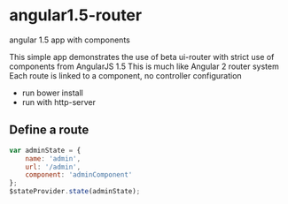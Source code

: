 # angular1.5-router
angular 1.5 app with components

This simple app demonstrates the use of beta ui-router with strict use of components from AngularJS 1.5
This is much like Angular 2 router system
Each route is linked to a component, no controller configuration

- run bower install
- run with http-server

## Define a route

```javascript
var adminState = {
	name: 'admin',
	url: '/admin',
	component: 'adminComponent'
};
$stateProvider.state(adminState);
```